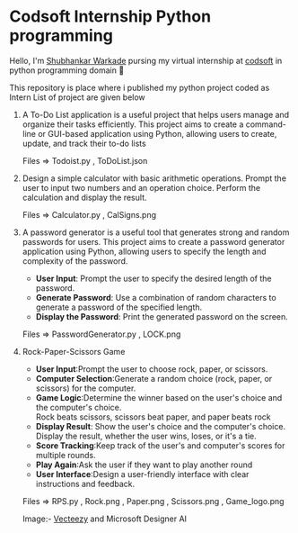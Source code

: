 # Codsoft Internship Python programming

Hello, I'm [Shubhankar Warkade](https://www.linkedin.com/in/shubhankar-warkade-370696286/) pursing my virtual internship at [codsoft](https://www.linkedin.com/company/codsoft/) in python programming domain 🐍

This repository is place where i published my python project coded as Intern List of project are given below

1. A To-Do List application is a useful project that helps users manage and organize their tasks efficiently. This project aims to create a command-line or GUI-based application using Python, allowing users to create, update, and track their to-do lists

   Files => Todoist.py , ToDoList.json 

2. Design a simple calculator with basic arithmetic operations. Prompt the user to input two numbers and an operation choice. Perform the calculation and display the result.

   Files => Calculator.py , CalSigns.png

3. A password generator is a useful tool that generates strong and random passwords for users. This project aims to create a password generator application using Python, allowing users to specify the length and complexity of the password.

   - **User Input**: Prompt the user to specify the desired length of the password.
   - **Generate Password**: Use a combination of random characters to generate a password of the specified length.
   - **Display the Password**: Print the generated password on the screen.

   Files => PasswordGenerator.py , LOCK.png

4. Rock-Paper-Scissors Game
   - **User Input**:Prompt the user to choose rock, paper, or scissors.
   - **Computer Selection**:Generate a random choice (rock, paper, or scissors) for the computer.  
   - **Game Logic**:Determine the winner based on the user's choice and the computer's choice.  
       Rock beats scissors, scissors beat paper, and paper beats rock  
   - **Display Result**: Show the user's choice and the computer's choice. Display the result, whether the user wins, loses, or it's a tie.  
   - **Score Tracking**:Keep track of the user's and computer's scores for multiple rounds.  
   - **Play Again**:Ask the user if they want to play another round  
   - **User Interface**:Design a user-friendly interface with clear instructions and feedback.  

   Files => RPS.py , Rock.png , Paper.png , Scissors.png , Game_logo.png

   Image:- [Vecteezy](https://www.vecteezy.com/) and Microsoft Designer AI